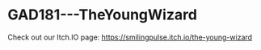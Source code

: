# GAD181---TheYoungWizard

Check out our Itch.IO page:
https://smilingpulse.itch.io/the-young-wizard
